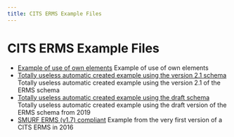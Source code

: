 ```yaml
---
title: CITS ERMS Example Files
---
```

CITS ERMS Example Files
=======================

- [Example of use of own elements](./ExampleOfUseOftOwnElements.xml)
  Example of use of own elements
- [Totally useless automatic created example using the version 2.1 schema](./ERMS_version_2_1_0_generated_example.xml) Totally useless automatic created example using the version 2.1 of the ERMS schema
- [Totally useless automatic created example using the draft schema](./ERMS_Draft_generated_example1.xml)
  Totally useless automatic created example using the draft version of the ERMS schema from 2019
- [SMURF ERMS (v1.7) compliant](./ead.xml) Example from the very first version of a CITS ERMS in 2016
